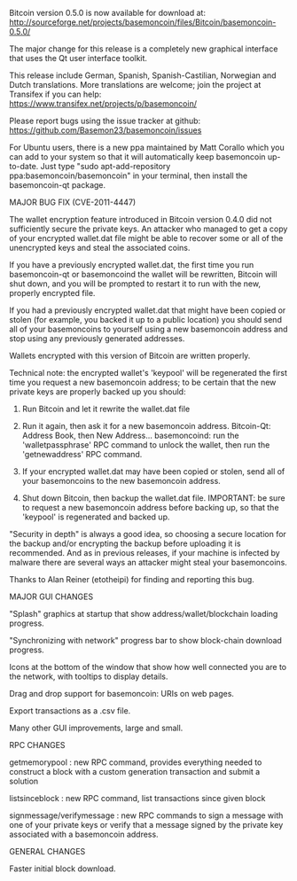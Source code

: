 Bitcoin version 0.5.0 is now available for download at:
http://sourceforge.net/projects/basemoncoin/files/Bitcoin/basemoncoin-0.5.0/

The major change for this release is a completely new graphical interface that uses the Qt user interface toolkit.

This release include German, Spanish, Spanish-Castilian, Norwegian and Dutch translations. More translations are welcome; join the project at Transifex if you can help:
https://www.transifex.net/projects/p/basemoncoin/

Please report bugs using the issue tracker at github:
https://github.com/Basemon23/basemoncoin/issues

For Ubuntu users, there is a new ppa maintained by Matt Corallo which you can add to your system so that it will automatically keep basemoncoin up-to-date.  Just type "sudo apt-add-repository ppa:basemoncoin/basemoncoin" in your terminal, then install the basemoncoin-qt package.

MAJOR BUG FIX  (CVE-2011-4447)

The wallet encryption feature introduced in Bitcoin version 0.4.0 did not sufficiently secure the private keys. An attacker who
managed to get a copy of your encrypted wallet.dat file might be able to recover some or all of the unencrypted keys and steal the
associated coins.

If you have a previously encrypted wallet.dat, the first time you run basemoncoin-qt or basemoncoind the wallet will be rewritten, Bitcoin will
shut down, and you will be prompted to restart it to run with the new, properly encrypted file.

If you had a previously encrypted wallet.dat that might have been copied or stolen (for example, you backed it up to a public
location) you should send all of your basemoncoins to yourself using a new basemoncoin address and stop using any previously generated addresses.

Wallets encrypted with this version of Bitcoin are written properly.

Technical note: the encrypted wallet's 'keypool' will be regenerated the first time you request a new basemoncoin address; to be certain that the
new private keys are properly backed up you should:

1. Run Bitcoin and let it rewrite the wallet.dat file

2. Run it again, then ask it for a new basemoncoin address.
Bitcoin-Qt: Address Book, then New Address...
basemoncoind: run the 'walletpassphrase' RPC command to unlock the wallet,  then run the 'getnewaddress' RPC command.

3. If your encrypted wallet.dat may have been copied or stolen, send  all of your basemoncoins to the new basemoncoin address.

4. Shut down Bitcoin, then backup the wallet.dat file.
IMPORTANT: be sure to request a new basemoncoin address before backing up, so that the 'keypool' is regenerated and backed up.

"Security in depth" is always a good idea, so choosing a secure location for the backup and/or encrypting the backup before uploading it is recommended. And as in previous releases, if your machine is infected by malware there are several ways an attacker might steal your basemoncoins.

Thanks to Alan Reiner (etotheipi) for finding and reporting this bug.

MAJOR GUI CHANGES

"Splash" graphics at startup that show address/wallet/blockchain loading progress.

"Synchronizing with network" progress bar to show block-chain download progress.

Icons at the bottom of the window that show how well connected you are to the network, with tooltips to display details.

Drag and drop support for basemoncoin: URIs on web pages.

Export transactions as a .csv file.

Many other GUI improvements, large and small.

RPC CHANGES

getmemorypool : new RPC command, provides everything needed to construct a block with a custom generation transaction and submit a solution

listsinceblock : new RPC command, list transactions since given block

signmessage/verifymessage : new RPC commands to sign a message with one of your private keys or verify that a message signed by the private key associated with a basemoncoin address.

GENERAL CHANGES

Faster initial block download.
